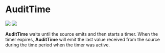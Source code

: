 # AuditTime

[![](../../../assets/godev.svg?raw=true)](https://pkg.go.dev/github.com/reactivego/rx/test/AuditTime#section-documentation)
[![](../../../assets/rx.svg?raw=true)](https://rxjs.dev/api/operators/auditTime)

**AuditTime** waits until the source emits and then starts a timer. When the timer
expires, **AuditTime** will emit the last value received from the source during the
time period when the timer was active.
